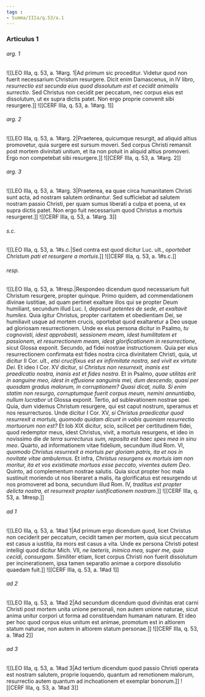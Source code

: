 ```yaml
---
tags : 
- Summa/IIIa/q.53/a.1
---
```


### Articulus 1

###### arg. 1
![[LEO IIIa, q. 53, a. 1#arg. 1|Ad primum sic proceditur. Videtur quod non fuerit necessarium Christum resurgere. Dicit enim Damascenus, in IV libro, *resurrectio est secunda eius quod dissolutum est et cecidit animalis surrectio*. Sed Christus non cecidit per peccatum, nec corpus eius est dissolutum, ut ex supra dictis patet. Non ergo proprie convenit sibi resurgere.]]
![[CERF IIIa, q. 53, a. 1#arg. 1]]

###### arg. 2
![[LEO IIIa, q. 53, a. 1#arg. 2|Praeterea, quicumque resurgit, ad aliquid altius promovetur, quia surgere est sursum moveri. Sed corpus Christi remansit post mortem divinitati unitum, et ita non potuit in aliquid altius promoveri. Ergo non competebat sibi resurgere.]]
![[CERF IIIa, q. 53, a. 1#arg. 2]]

###### arg. 3
![[LEO IIIa, q. 53, a. 1#arg. 3|Praeterea, ea quae circa humanitatem Christi sunt acta, ad nostram salutem ordinantur. Sed sufficiebat ad salutem nostram passio Christi, per quam sumus liberati a culpa et poena, ut ex supra dictis patet. Non ergo fuit necessarium quod Christus a mortuis resurgeret.]]
![[CERF IIIa, q. 53, a. 1#arg. 3]]

###### s.c.
![[LEO IIIa, q. 53, a. 1#s.c.|Sed contra est quod dicitur Luc. ult., *oportebat Christum pati et resurgere a mortuis*.]]
![[CERF IIIa, q. 53, a. 1#s.c.]]

###### resp.
![[LEO IIIa, q. 53, a. 1#resp.|Respondeo dicendum quod necessarium fuit Christum resurgere, propter quinque. Primo quidem, ad commendationem divinae iustitiae, ad quam pertinet exaltare illos qui se propter Deum humiliant, secundum illud Luc. I, *deposuit potentes de sede, et exaltavit humiles*. Quia igitur Christus, propter caritatem et obedientiam Dei, se humiliavit usque ad mortem crucis, oportebat quod exaltaretur a Deo usque ad gloriosam resurrectionem. Unde ex eius persona dicitur in Psalmo, *tu cognovisti, idest approbasti, sessionem meam, idest humilitatem et passionem, et resurrectionem meam, idest glorificationem in resurrectione*, sicut Glossa exponit. Secundo, ad fidei nostrae instructionem. Quia per eius resurrectionem confirmata est fides nostra circa divinitatem Christi, quia, ut dicitur II Cor. ult., *etsi crucifixus est ex infirmitate nostra, sed vivit ex virtute Dei*. Et ideo I Cor. XV dicitur, *si Christus non resurrexit, inanis est praedicatio nostra, inanis est et fides nostra*. Et in Psalmo, *quae utilitas erit in sanguine meo, idest in effusione sanguinis mei, dum descendo, quasi per quosdam gradus malorum, in corruptionem? Quasi dicat, nulla. Si enim statim non resurgo, corruptumque fuerit corpus meum, nemini annuntiabo, nullum lucrabor* ut Glossa exponit. Tertio, ad sublevationem nostrae spei. Quia, dum videmus Christum resurgere, qui est caput nostrum, speramus et nos resurrecturos. Unde dicitur I Cor. XV, *si Christus praedicatur quod resurrexit a mortuis, quomodo quidam dicunt in vobis quoniam resurrectio mortuorum non est?* Et Iob XIX dicitur, scio, scilicet per certitudinem fidei, quod redemptor meus, idest Christus, vivit, a mortuis resurgens, et ideo in novissimo die *de terra surrecturus sum, reposita est haec spes mea in sinu meo*. Quarto, ad informationem vitae fidelium, secundum illud Rom. VI, *quomodo Christus resurrexit a mortuis per gloriam patris, ita et nos in novitate vitae ambulemus*. Et infra, *Christus resurgens ex mortuis iam non moritur, ita et vos existimate mortuos esse peccato, viventes autem Deo*. Quinto, ad complementum nostrae salutis. Quia sicut propter hoc mala sustinuit moriendo ut nos liberaret a malis, ita glorificatus est resurgendo ut nos promoveret ad bona, secundum illud Rom. IV, *traditus est propter delicta nostra, et resurrexit propter iustificationem nostram*.]]
![[CERF IIIa, q. 53, a. 1#resp.]]

###### ad 1
![[LEO IIIa, q. 53, a. 1#ad 1|Ad primum ergo dicendum quod, licet Christus non ceciderit per peccatum, cecidit tamen per mortem, quia sicut peccatum est casus a iustitia, ita mors est casus a vita. Unde ex persona Christi potest intelligi quod dicitur Mich. VII, *ne laeteris, inimica mea, super me, quia cecidi, consurgam*. Similiter etiam, licet corpus Christi non fuerit dissolutum per incinerationem, ipsa tamen separatio animae a corpore dissolutio quaedam fuit.]]
![[CERF IIIa, q. 53, a. 1#ad 1]]

###### ad 2
![[LEO IIIa, q. 53, a. 1#ad 2|Ad secundum dicendum quod divinitas erat carni Christi post mortem unita unione personali, non autem unione naturae, sicut anima unitur corpori ut forma ad constituendam humanam naturam. Et ideo per hoc quod corpus eius unitum est animae, promotum est in altiorem statum naturae, non autem in altiorem statum personae.]]
![[CERF IIIa, q. 53, a. 1#ad 2]]

###### ad 3
![[LEO IIIa, q. 53, a. 1#ad 3|Ad tertium dicendum quod passio Christi operata est nostram salutem, proprie loquendo, quantum ad remotionem malorum, resurrectio autem quantum ad inchoationem et exemplar bonorum.]]
![[CERF IIIa, q. 53, a. 1#ad 3]]

